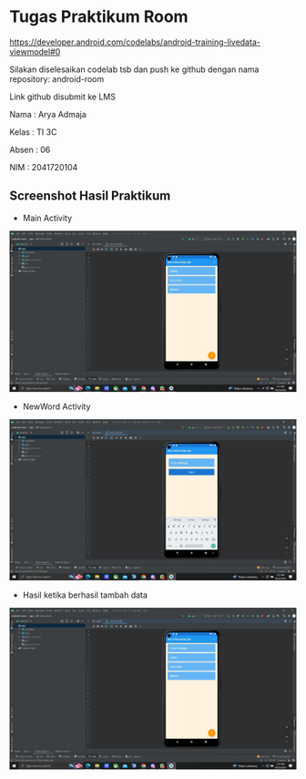 # Tugas Praktikum Room

https://developer.android.com/codelabs/android-training-livedata-viewmodel#0

Silakan diselesaikan codelab tsb dan push ke github dengan nama repository: android-room

Link github disubmit ke LMS

Nama : Arya Admaja

Kelas : TI 3C 

Absen : 06

NIM : 2041720104

## Screenshot Hasil Praktikum

- Main Activity 

![Hasil Praktikum](screenshots/SS1.jpg)

- NewWord Activity

![Hasil Praktikum](screenshots/SS2.jpg)

- Hasil ketika berhasil tambah data

![Hasil Praktikum](screenshots/SS3.jpg)
